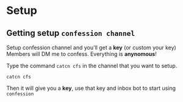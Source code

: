 # Setup

## Getting setup  `confession channel`

Setup confession channel and you'll get a **key** \(or custom your key\) Members will DM me to confess. Everything is **anynomous**!

Type the command `catcn cfs` in the channel that you want to setup.

```text
catcn cfs
```

Then it will give you a **key**, use that key and inbox bot to start using `confession`

